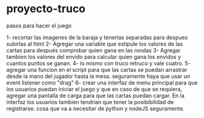 # proyecto-truco
pasos para hacer el juego

1- recortar las imagenes de la baraja y tenerlas separadas para despues subirlas al html
2- Agregar una variable que estipule los valores de las cartas para después comprobar quien gana en las rondas
3- Agregar tambien los valores del envido para calcular quien gana los envidos y cuantos puntos se ganan.
4- lo mismo con truco retruco y vale cuatro.
5- agregar una funcion en el script para que las cartas se puedan arrastrar desde la mano del jugador hasta la mesa. seguramente haya que usar un event listener como "drag"
6- crear una interfaz de menu principal para que los usuarios puedan iniciar el juego y que en caso de que se requiera, agregar una pantalla de carga para que las cartas puedan cargar. En la interfaz los usuarios tambien tendrian que tener la posibibilidad de registrarse. cosa que va a necesitar de python y nodeJS seguramente.

